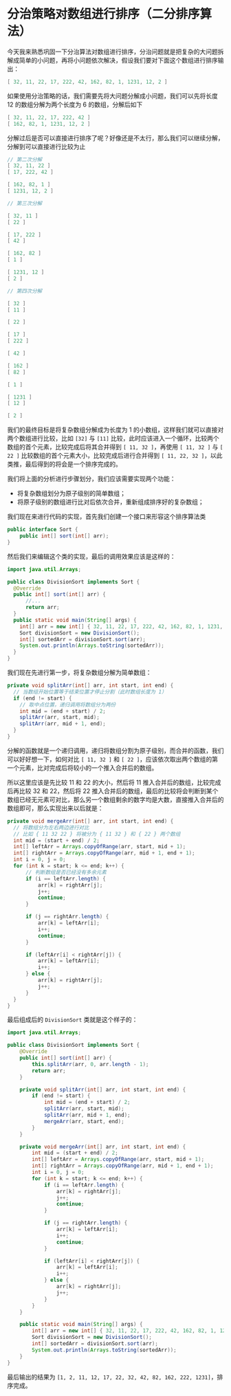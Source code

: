 # 分治策略对数组进行排序（二分排序算法）

今天我来熟悉巩固一下分治算法对数组进行排序，分治问题就是把复杂的大问题拆解成简单的小问题，再将小问题依次解决，假设我们要对下面这个数组进行排序输出：

```java
[ 32, 11, 22, 17, 222, 42, 162, 82, 1, 1231, 12, 2 ]
```

如果使用分治策略的话，我们需要先将大问题分解成小问题，我们可以先将长度 12 的数组分解为两个长度为 6 的数组，分解后如下

```java
[ 32, 11, 22, 17, 222, 42 ]
[ 162, 82, 1, 1231, 12, 2 ]
```

分解过后是否可以直接进行排序了呢？好像还是不太行，那么我们可以继续分解，分解到可以直接进行比较为止

```java
// 第二次分解
[ 32, 11, 22 ] 
[ 17, 222, 42 ] 

[ 162, 82, 1 ] 
[ 1231, 12, 2 ]

// 第三次分解

[ 32, 11 ]
[ 22 ]

[ 17, 222 ]
[ 42 ]

[ 162, 82 ]
[ 1 ]

[ 1231, 12 ]
[ 2 ]

// 第四次分解

[ 32 ]
[ 11 ]

[ 22 ]

[ 17 ]
[ 222 ]

[ 42 ]

[ 162 ]
[ 82 ]

[ 1 ]

[ 1231 ]
[ 12 ]

[ 2 ]
```

我们的最终目标是将复杂数组分解成为长度为 1 的小数组，这样我们就可以直接对两个数组进行比较，比如 `[32]` 与 `[11]` 比较，此时应该进入一个循环，比较两个数组的首个元素，比较完成后将其合并得到 `[ 11, 32 ]`，再使用 `[ 11, 32 ]` 与 `[ 22 ]` 比较数组的首个元素大小，比较完成后进行合并得到 `[ 11, 22, 32 ]`，以此类推，最后得到的将会是一个排序完成的。

我们将上面的分析进行步骤划分，我们应该需要实现两个功能：
- 将复杂数组划分为原子级别的简单数组；
- 将原子级别的数组进行比对后依次合并，重新组成排序好的复杂数组；

我们现在来进行代码的实现，首先我们创建一个接口来形容这个排序算法类
```java
public interface Sort {
    public int[] sort(int[] arr);
}
```

然后我们来编辑这个类的实现，最后的调用效果应该是这样的：
```java
import java.util.Arrays;

public class DivisionSort implements Sort {
  @Override
  public int[] sort(int[] arr) {
      //...
      return arr;
  }
  public static void main(String[] args) {
    int[] arr = new int[] { 32, 11, 22, 17, 222, 42, 162, 82, 1, 1231, 12, 2 };
    Sort divisionSort = new DivisionSort();
    int[] sortedArr = divisionSort.sort(arr);
    System.out.println(Arrays.toString(sortedArr));
  }
}
```

我们现在先进行第一步，将复杂数组分解为简单数组：
```java
private void splitArr(int[] arr, int start, int end) {
  // 当数组开始位置等于结束位置才停止分割（此时数组长度为 1）
  if (end != start) {
    // 取中点位置，递归调用将数组分为两份
    int mid = (end + start) / 2;
    splitArr(arr, start, mid);
    splitArr(arr, mid + 1, end);
  }
}
```

分解的函数就是一个递归调用，递归将数组分割为原子级别，而合并的函数，我们可以好好想一下，如何对比 `[ 11, 32 ]` 和 `[ 22 ]`，应该依次取出两个数组的第一个元素，比对完成后将较小的一个推入合并后的数组。

所以这里应该是先比较 11 和 22 的大小，然后将 11 推入合并后的数组，比较完成后再比较 32 和 22，然后将 22 推入合并后的数组，最后的比较将会判断到某个数组已经无元素可对比，那么另一个数组剩余的数字均是大数，直接推入合并后的数组即可，那么实现出来以后就是：

```java
private void mergeArr(int[] arr, int start, int end) {
  // 将数组分为左右两边进行对比
  // 比如 { 11 32 22 } 将被分为 { 11 32 } 和 { 22 } 两个数组
  int mid = (start + end) / 2;
  int[] leftArr = Arrays.copyOfRange(arr, start, mid + 1);
  int[] rightArr = Arrays.copyOfRange(arr, mid + 1, end + 1);
  int i = 0, j = 0;
  for (int k = start; k <= end; k++) {
      // 判断数组是否已经没有多余元素
      if (i == leftArr.length) {
          arr[k] = rightArr[j];
          j++;
          continue;
      }

      if (j == rightArr.length) {
          arr[k] = leftArr[i];
          i++;
          continue;
      }

      if (leftArr[i] < rightArr[j]) {
          arr[k] = leftArr[i];
          i++;
      } else {
          arr[k] = rightArr[j];
          j++;
      }
  }
}
```

最后组成后的 `DivisionSort` 类就是这个样子的：

```java
import java.util.Arrays;

public class DivisionSort implements Sort {
    @Override
    public int[] sort(int[] arr) {
        this.splitArr(arr, 0, arr.length - 1);
        return arr;
    }

    private void splitArr(int[] arr, int start, int end) {
        if (end != start) {
            int mid = (end + start) / 2;
            splitArr(arr, start, mid);
            splitArr(arr, mid + 1, end);
            mergeArr(arr, start, end);
        }
    }

    private void mergeArr(int[] arr, int start, int end) {
        int mid = (start + end) / 2;
        int[] leftArr = Arrays.copyOfRange(arr, start, mid + 1);
        int[] rightArr = Arrays.copyOfRange(arr, mid + 1, end + 1);
        int i = 0, j = 0;
        for (int k = start; k <= end; k++) {
            if (i == leftArr.length) {
                arr[k] = rightArr[j];
                j++;
                continue;
            }

            if (j == rightArr.length) {
                arr[k] = leftArr[i];
                i++;
                continue;
            }

            if (leftArr[i] < rightArr[j]) {
                arr[k] = leftArr[i];
                i++;
            } else {
                arr[k] = rightArr[j];
                j++;
            }
        }
    }

    public static void main(String[] args) {
        int[] arr = new int[] { 32, 11, 22, 17, 222, 42, 162, 82, 1, 1231, 12, 2 };
        Sort divisionSort = new DivisionSort();
        int[] sortedArr = divisionSort.sort(arr);
        System.out.println(Arrays.toString(sortedArr));
    }
}
```

最后输出的结果为 `[1, 2, 11, 12, 17, 22, 32, 42, 82, 162, 222, 1231]`，排序完成。